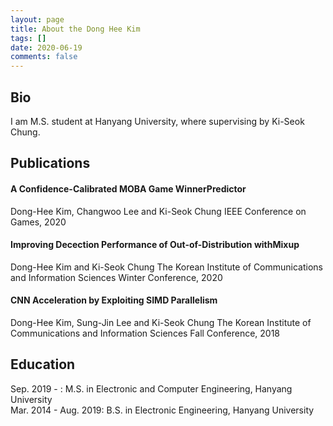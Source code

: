 ```yaml
---
layout: page
title: About the Dong Hee Kim
tags: []
date: 2020-06-19
comments: false
---
```


## Bio
I am M.S. student at Hanyang University, where supervising by Ki-Seok Chung.

## Publications

#### A Confidence-Calibrated MOBA Game WinnerPredictor
 Dong-Hee Kim, Changwoo Lee and Ki-Seok Chung
 IEEE Conference on Games, 2020

#### Improving Decection Performance of Out-of-Distribution withMixup
 Dong-Hee Kim and Ki-Seok Chung
 The Korean Institute of Communications and Information Sciences Winter Conference, 2020

#### CNN Acceleration by Exploiting SIMD Parallelism
 Dong-Hee Kim, Sung-Jin Lee and Ki-Seok Chung
 The Korean Institute of Communications and Information Sciences Fall Conference, 2018

## Education
Sep. 2019 - : M.S. in Electronic and Computer Engineering, Hanyang University  
Mar. 2014 - Aug. 2019: B.S. in Electronic Engineering, Hanyang University
